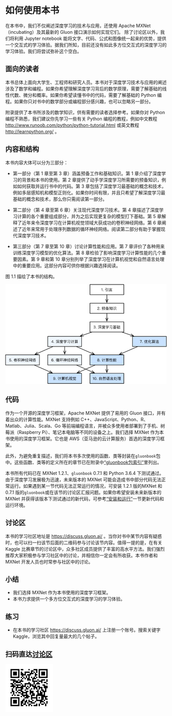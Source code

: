 # 如何使用本书

在本书中，我们不仅阐述深度学习的技术与应用，还使用 Apache MXNet（incubating）及其最新的 Gluon 接口演示如何实现它们。
除了讨论区以外，我们将利用 Jupyter notebook 能将文字、代码、公式和图像统一起来的优势，提供一个交互式的学习体验。据我们所知，目前还没有如此多方位交互式的深度学习的学习体验。我们将尝试弥补这个空白。

## 面向的读者

本书总体上面向大学生、工程师和研究人员。本书对于深度学习技术与应用的阐述涉及了数学和编程。如果你希望理解深度学习背后的数学原理，需要了解基础的线性代数、微分和概率。如果你希望读懂书中的代码，需要了解基础的 Python 编程。如果你只对书中的数学部分或编程部分感兴趣，也可以忽略另一部分。

附录提供了本书所涉及的数学知识，供有需要的读者选择参考。如果你对 Python 编程不熟悉，我们建议你先学习一些有关 Python 编程的教程，例如中文教程 http://www.runoob.com/python/python-tutorial.html 或英文教程 http://learnpython.org/ 。

## 内容和结构

本书内容大体可以分为三部分：

* 第一部分（第 1 章至第 3 章）涵盖预备工作和基础知识。第 1 章介绍了深度学习的背景和本书的使用。第 2 章提供了动手学深度学习所需要的预备知识，例如如何获取并运行书中的代码。第 3 章包括了深度学习最基础的概念和技术，例如多层感知机和模型正则化。如果你时间有限，并且只希望了解深度学习最基础的概念和技术，那么你只需阅读第一部分。

* 第二部分（第 4 章至第 6 章）关注现代深度学习技术。第 4 章描述了深度学习计算的各个重要组成部分，并为之后实现更复杂的模型打下基础。第 5 章解释了近年来令深度学习在计算机视觉领域大获成功的卷积神经网络。第 6 章阐述了近年来常用于处理序列数据的循环神经网络。阅读第二部分有助于掌握现代深度学习技术。

* 第三部分（第 7 章至第 10 章）讨论计算性能和应用。第 7 章评价了各种用来训练深度学习模型的优化算法。第 8 章检验了影响深度学习计算性能的几个重要因素。第 9 章和第 10 章分别列举了深度学习在计算机视觉和自然语言处理中的重要应用。这部分内容可供你根据兴趣选择阅读。

图 1.1 描绘了本书的结构。

![本书的结构。由甲章指向乙章的箭头表明甲章的知识有助于理解乙章的内容。如果你想短时间了解深度学习最基础的概念和技术，只需阅读第1章至第3章；如果你希望掌握现代深度学习技术，还需阅读第4章至第6章。第7章至第10章可供你根据兴趣选择阅读。](../img/book-org.svg)


## 代码

作为一个开源的深度学习框架，Apache MXNet 提供了易用的 Gluon 接口，并有着出众的计算性能。MXNet 支持例如 C++、JavaScript、Python、R、Matlab、Julia、Scala、Go 等前端编程语言，并被众多使用者部署到了手机、树莓派（Raspberry Pi）、笔记本电脑等不同的设备之上。我们选择 MXNet 作为本书使用的深度学习框架。它也是 AWS（亚马逊的云计算服务）首选的深度学习框架。

此外，为避免重复描述，我们将本书多次使用的函数、类等封装在`gluonbook`包中。这些函数、类等的定义所在的章节已在附录中[“gluonbook包索引”](../chapter_appendix/gluonbook.md)里列出。

本书所有代码已在 MXNet 1.2.1、`gluonbook` 0.7.1 和 Python 3.6.4 下测试通过。由于深度学习发展极为迅速，未来版本的 MXNet 可能会造成书中部分代码无法正常运行。如果遇到某一节代码无法正常运行的情况，可安装 1.2.1 版的MXNet 和 0.7.1 版的`gluonbook`或在该节的讨论区汇报问题。如果你希望安装未来新版本的 MXNet 并获得该版本下测试通过的新代码，可参考[“安装和运行”](../chapter_prerequisite/install.md)一节更新代码和运行环境。


## 讨论区

本书的学习社区地址是 https://discuss.gluon.ai/ 。当你对书中某节内容有疑惑时，也可以扫一扫该节后面的二维码参与讨论该节内容。值得一提的是，在有关 Kaggle 比赛章节的讨论区中，众多社区成员提供了丰富的高水平方法。我们强烈推荐大家积极参与学习社区中的讨论，并相信你一定会有所收获。本书作者和 MXNet 开发人员也时常参与社区中的讨论。


## 小结

* 我们选择 MXNet 作为本书使用的深度学习框架。
* 本书力求提供一个多方位交互式的深度学习的学习体验。


## 练习

* 在本书的学习社区 https://discuss.gluon.ai/ 上注册一个账号。搜索关键字Kaggle，浏览其中回复量最大的几个帖子。


## 扫码直达[讨论区](https://discuss.gluon.ai/t/topic/6915)


![](../img/qr_how-to-use.svg)
